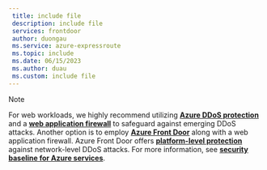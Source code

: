 ```yaml
---
 title: include file
 description: include file
 services: frontdoor
 author: duongau
 ms.service: azure-expressroute
 ms.topic: include
 ms.date: 06/15/2023
 ms.author: duau
 ms.custom: include file
---
```


> [!NOTE]
> For web workloads, we highly recommend utilizing [**Azure DDoS protection**](/azure/ddos-protection/ddos-protection-overview) and a [**web application firewall**](/azure/web-application-firewall/overview) to safeguard against emerging DDoS attacks. Another option is to employ [**Azure Front Door**](/azure/frontdoor/web-application-firewall) along with a web application firewall. Azure Front Door offers [**platform-level protection**](/azure/frontdoor/front-door-ddos) against network-level DDoS attacks. For more information, see [**security baseline for Azure services**](/security/benchmark/azure/security-baselines-overview).